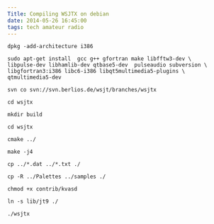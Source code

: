 ```yaml
---
Title: Compiling WSJTX on debian
date: 2014-05-26 16:45:00
tags: tech amateur radio
---
```


    dpkg -add-architecture i386
    
    sudo apt-get install  gcc g++ gfortran make libfftw3-dev \
    libpulse-dev libhamlib-dev qtbase5-dev  pulseaudio subversion \
    libgfortran3:i386 libc6-i386 libqt5multimedia5-plugins \
    qtmultimedia5-dev
    
    svn co svn://svn.berlios.de/wsjt/branches/wsjtx
    
    cd wsjtx
    
    mkdir build
    
    cd wsjtx
    
    cmake ../
    
    make -j4
    
    cp ../*.dat ../*.txt ./
    
    cp -R ../Palettes ../samples ./
    
    chmod +x contrib/kvasd
    
    ln -s lib/jt9 ./
    
    ./wsjtx

